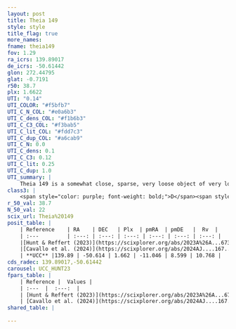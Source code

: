 ```yaml
---
layout: post
title: Theia 149
style: style
title_flag: true
more_names: 
fname: theia149
fov: 1.29
ra_icrs: 139.89017
de_icrs: -50.61442
glon: 272.44795
glat: -0.7191
r50: 38.7
plx: 1.6622
UTI: "0.14"
UTI_COLOR: "#f5bfb7"
UTI_C_N_COL: "#e0a6b3"
UTI_C_dens_COL: "#f1b6b3"
UTI_C_C3_COL: "#f3bab5"
UTI_C_lit_COL: "#fdd7c3"
UTI_C_dup_COL: "#a6cab9"
UTI_C_N: 0.0
UTI_C_dens: 0.1
UTI_C_C3: 0.12
UTI_C_lit: 0.25
UTI_C_dup: 1.0
UTI_summary: |
    Theia 149 is a somewhat close, sparse, very loose object of very low C3 quality. It was recently reported in the literature.<br><br><span style="color: #99180f; font-weight: bold;">Warning: </span>contains less than 25 stars with <i>P>0.5</i> estimated.
class3: |
    <span style="color: purple; font-weight: bold;">D</span><span style="color: red; font-weight: bold;">C</span>
r_50_val: 38.7
N_50_val: 22
scix_url: Theia%20149
posit_table: |
    | Reference    | RA    | DEC   | Plx  | pmRA  | pmDE   |  Rv  |
    | :---         | :---: | :---: | :---: | :---: | :---: | :---: |
    |[Hunt & Reffert (2023)](https://scixplorer.org/abs/2023A%26A...673A.114H) | 139.803 | -50.416 | 1.658 | -11.145 | 8.472 | 7.67 |
    |[Cavallo et al. (2024)](https://scixplorer.org/abs/2024AJ....167...12C) | 140.602 | -51.161 | 1.656 | -- | -- | -- |
    | **UCC** |139.89 | -50.614 | 1.662 | -11.046 | 8.599 | 10.768 | 
cds_radec: 139.89017,-50.61442
carousel: UCC_HUNT23
fpars_table: |
    | Reference |  Values |
    | :---  |  :---:  |
    | [Hunt & Reffert (2023)](https://scixplorer.org/abs/2023A%26A...673A.114H) | `AV50=0.112, diffAV50=0.414, MOD50=8.763, logAge50=7.964` |
    | [Cavallo et al. (2024)](https://scixplorer.org/abs/2024AJ....167...12C) | `AV50=0.6, dMod50=8.87, logAge50=8.0, [Fe/H]50=-0.28` |
shared_table: |
    
---
```

